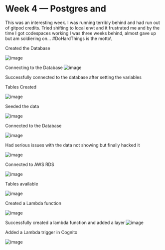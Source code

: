 # Week 4 — Postgres and 

This was an interesting week. I was running terribly behind and had run out of gitpod credits. Tried shifting to local envt and it frustrated me and by the time I got codespaces working I was three weeks behind, almost gave up  but am soldiering on... #DoHardThings is the motto\

Created the Database

![image](https://user-images.githubusercontent.com/21007127/229698424-3077f08d-60f5-4c4b-96ba-e433b784480b.png)

Connecting to the Database
 ![image](https://user-images.githubusercontent.com/21007127/229700906-7aad1535-d601-43cc-8e4a-9dd34922a494.png)
 
 Successfully connected to the database after setting the variables

Tables Created

![image](https://user-images.githubusercontent.com/21007127/229701164-135f8072-c052-407e-9152-f65269aa11d9.png)

Seeded the data

![image](https://user-images.githubusercontent.com/21007127/229701679-8d40b659-1cb3-4e99-9727-fb912a1bc59f.png)


Connected to the Database

![image](https://user-images.githubusercontent.com/21007127/229704952-af76f135-b4a1-4d3f-b51e-caf902fedf7d.png)


Had serious issues with the data not showing but finally hacked it


![image](https://user-images.githubusercontent.com/21007127/229748133-e6d768c8-5dcc-45f0-9ea9-ba7f07933be4.png)


Connected to AWS RDS 

![image](https://user-images.githubusercontent.com/21007127/229764433-b44e7584-6936-4d2c-a53f-cae5fdb13e0b.png)


Tables available

![image](https://user-images.githubusercontent.com/21007127/229764725-a8796581-e148-4d82-9565-400175165cb1.png)

Created a Lambda function

![image](https://user-images.githubusercontent.com/21007127/230054344-9f7758a4-4279-4688-b864-4ec7819f12c4.png)

Successfully created a lambda function and added a layer
![image](https://user-images.githubusercontent.com/21007127/230067051-ad94f710-840c-49c9-90c0-8b8ff6323fe5.png)

Added a Lambda trigger in Cognito

![image](https://user-images.githubusercontent.com/21007127/230067277-20445603-bf2b-4017-86f6-6a761d30fa69.png)



